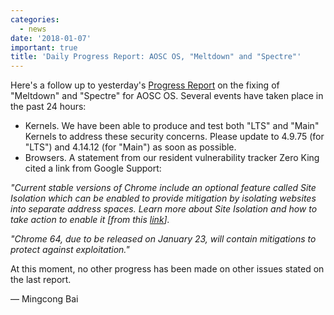 ```yaml
---
categories:
  - news
date: '2018-01-07'
important: true
title: 'Daily Progress Report: AOSC OS, "Meltdown" and "Spectre"'
---
```



Here's a follow up to yesterday's [Progress Report](https://aosc.io/news/2326-progress-report-aosc-os-meltdown-and-spectre) on the fixing of "Meltdown" and "Spectre" for AOSC OS. Several events have taken place in the past 24 hours:

- Kernels. We have been able to produce and test both "LTS" and "Main" Kernels to address these security concerns. Please update to 4.9.75 (for "LTS") and 4.14.12 (for "Main") as soon as possible.
- Browsers. A statement from our resident vulnerability tracker Zero King cited a link from Google Support:

*"Current stable versions of Chrome include an optional feature called Site Isolation which can be enabled to provide mitigation by isolating websites into separate address spaces. Learn more about Site Isolation and how to take action to enable it [from this [link](https://support.google.com/faqs/answer/7622138#chrome)].*

*"Chrome 64, due to be released on January 23, will contain mitigations to protect against exploitation."*

At this moment, no other progress has been made on other issues stated on the last report.

— Mingcong Bai